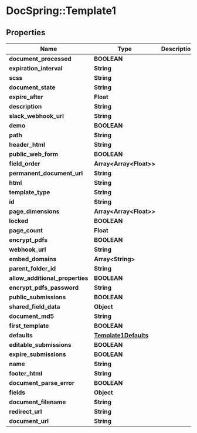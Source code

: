 # DocSpring::Template1

## Properties
Name | Type | Description | Notes
------------ | ------------- | ------------- | -------------
**document_processed** | **BOOLEAN** |  | [optional] 
**expiration_interval** | **String** |  | [optional] 
**scss** | **String** |  | [optional] 
**document_state** | **String** |  | [optional] 
**expire_after** | **Float** |  | [optional] 
**description** | **String** |  | [optional] 
**slack_webhook_url** | **String** |  | [optional] 
**demo** | **BOOLEAN** |  | [optional] 
**path** | **String** |  | [optional] 
**header_html** | **String** |  | [optional] 
**public_web_form** | **BOOLEAN** |  | [optional] 
**field_order** | **Array&lt;Array&lt;Float&gt;&gt;** |  | [optional] 
**permanent_document_url** | **String** |  | [optional] 
**html** | **String** |  | [optional] 
**template_type** | **String** |  | [optional] 
**id** | **String** |  | [optional] 
**page_dimensions** | **Array&lt;Array&lt;Float&gt;&gt;** |  | [optional] 
**locked** | **BOOLEAN** |  | [optional] 
**page_count** | **Float** |  | [optional] 
**encrypt_pdfs** | **BOOLEAN** |  | [optional] 
**webhook_url** | **String** |  | [optional] 
**embed_domains** | **Array&lt;String&gt;** |  | [optional] 
**parent_folder_id** | **String** |  | [optional] 
**allow_additional_properties** | **BOOLEAN** |  | [optional] 
**encrypt_pdfs_password** | **String** |  | [optional] 
**public_submissions** | **BOOLEAN** |  | [optional] 
**shared_field_data** | **Object** |  | [optional] 
**document_md5** | **String** |  | [optional] 
**first_template** | **BOOLEAN** |  | [optional] 
**defaults** | [**Template1Defaults**](Template1Defaults.md) |  | [optional] 
**editable_submissions** | **BOOLEAN** |  | [optional] 
**expire_submissions** | **BOOLEAN** |  | [optional] 
**name** | **String** |  | [optional] 
**footer_html** | **String** |  | [optional] 
**document_parse_error** | **BOOLEAN** |  | [optional] 
**fields** | **Object** |  | [optional] 
**document_filename** | **String** |  | [optional] 
**redirect_url** | **String** |  | [optional] 
**document_url** | **String** |  | [optional] 


